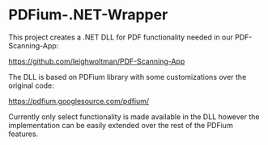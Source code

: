 # PDFium-.NET-Wrapper

This project creates a .NET DLL for PDF functionality needed in our PDF-Scanning-App:

https://github.com/leighwoltman/PDF-Scanning-App

The DLL is based on PDFium library with some customizations over the original code: 

https://pdfium.googlesource.com/pdfium/

Currently only select functionality is made available in the DLL however the implementation can be easily extended over the rest of the PDFium features. 

